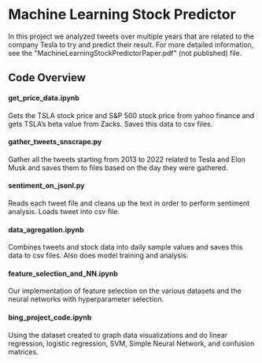 # Machine Learning Stock Predictor

In this project we analyzed tweets over multiple years that are related to the company Tesla to try and predict their result. For more detailed information, see the 
"MachineLearningStockPredictorPaper.pdf" (not published) file.

## Code Overview

#### get_price_data.ipynb
Gets the TSLA stock price and S&P 500 stock price from yahoo finance and gets TSLA’s beta value from Zacks. Saves this data to csv files.

#### gather_tweets_snscrape.py
Gather all the tweets starting from 2013 to 2022 related to Tesla and Elon Musk and saves them to files based on the day they were gathered.

#### sentiment_on_jsonl.py
Reads each tweet file and cleans up the text in order to perform sentiment analysis. Loads tweet into csv file.

#### data_agregation.ipynb
Combines tweets and stock data into daily sample values and saves this data to csv files. Also does model training and analysis.

#### feature_selection_and_NN.ipynb
Our implementation of feature selection on the various datasets and the neural networks with hyperparameter selection. 

#### bing_project_code.ipynb
Using the dataset created to graph data visualizations and do linear regression, logistic regression, SVM, Simple Neural Network, and confusion matrices. 
